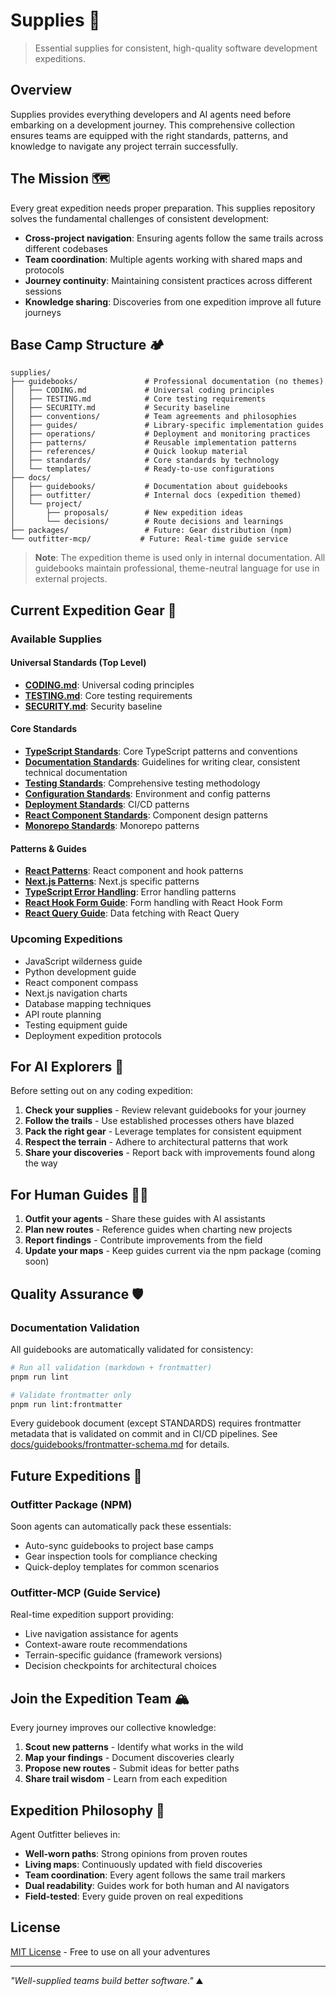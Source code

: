 # Supplies 🎒

> Essential supplies for consistent, high-quality software development
> expeditions.

## Overview

Supplies provides everything developers and AI agents need before embarking on a development journey. This comprehensive collection ensures teams are equipped with the right standards, patterns, and knowledge to navigate any project terrain successfully.

## The Mission 🗺️

Every great expedition needs proper preparation. This supplies repository solves the fundamental challenges of consistent development:

- **Cross-project navigation**: Ensuring agents follow the same trails across
different codebases
- **Team coordination**: Multiple agents working with shared maps and protocols
- **Journey continuity**: Maintaining consistent practices across different
sessions
- **Knowledge sharing**: Discoveries from one expedition improve all future
journeys

## Base Camp Structure 🏕️

```text
supplies/
├── guidebooks/               # Professional documentation (no themes)
│   ├── CODING.md             # Universal coding principles
│   ├── TESTING.md            # Core testing requirements
│   ├── SECURITY.md           # Security baseline
│   ├── conventions/          # Team agreements and philosophies
│   ├── guides/               # Library-specific implementation guides
│   ├── operations/           # Deployment and monitoring practices
│   ├── patterns/             # Reusable implementation patterns
│   ├── references/           # Quick lookup material
│   ├── standards/            # Core standards by technology
│   └── templates/            # Ready-to-use configurations
├── docs/
│   ├── guidebooks/           # Documentation about guidebooks
│   ├── outfitter/            # Internal docs (expedition themed)
│   └── project/
│       ├── proposals/        # New expedition ideas
│       └── decisions/        # Route decisions and learnings
├── packages/                 # Future: Gear distribution (npm)
└── outfitter-mcp/           # Future: Real-time guide service
```

> **Note**: The expedition theme is used only in internal documentation. All
> guidebooks maintain professional, theme-neutral language for use in external
> projects.

## Current Expedition Gear 🧭

### Available Supplies

#### Universal Standards (Top Level)

- **[CODING.md](guidebooks/CODING.md)**: Universal coding principles
- **[TESTING.md](guidebooks/TESTING.md)**: Core testing requirements
- **[SECURITY.md](guidebooks/SECURITY.md)**: Security baseline

#### Core Standards

- **[TypeScript Standards](guidebooks/standards/typescript-standards.md)**: Core
TypeScript patterns and conventions
- **[Documentation Standards](guidebooks/standards/documentation-standards.md)**:
Guidelines for writing clear, consistent technical documentation
- **[Testing Standards](guidebooks/standards/testing-standards.md)**:
Comprehensive testing methodology
- **[Configuration Standards](guidebooks/standards/configuration-standards.md)**:
Environment and config patterns
- **[Deployment Standards](guidebooks/standards/deployment-standards.md)**:
CI/CD patterns
- **[React Component Standards](guidebooks/standards/react-component-standards.md)**:
Component design patterns
- **[Monorepo Standards](guidebooks/standards/monorepo-standards.md)**: Monorepo
patterns

#### Patterns & Guides

- **[React Patterns](guidebooks/patterns/react-patterns.md)**: React component
and hook patterns
- **[Next.js Patterns](guidebooks/patterns/nextjs-patterns.md)**: Next.js
specific patterns
- **[TypeScript Error Handling](guidebooks/patterns/typescript-error-handling.md)**:
Error handling patterns
- **[React Hook Form Guide](guidebooks/guides/react-hook-form.md)**: Form
handling with React Hook Form
- **[React Query Guide](guidebooks/guides/react-query.md)**: Data fetching with
React Query

### Upcoming Expeditions

- JavaScript wilderness guide
- Python development guide
- React component compass
- Next.js navigation charts
- Database mapping techniques
- API route planning
- Testing equipment guide
- Deployment expedition protocols

## For AI Explorers 🤖

Before setting out on any coding expedition:

1. **Check your supplies** - Review relevant guidebooks for your journey
2. **Follow the trails** - Use established processes others have blazed
3. **Pack the right gear** - Leverage templates for consistent equipment
4. **Respect the terrain** - Adhere to architectural patterns that work
5. **Share your discoveries** - Report back with improvements found along the
way

## For Human Guides 👨‍💻

1. **Outfit your agents** - Share these guides with AI assistants
2. **Plan new routes** - Reference guides when charting new projects
3. **Report findings** - Contribute improvements from the field
4. **Update your maps** - Keep guides current via the npm package (coming soon)

## Quality Assurance 🛡️

### Documentation Validation

All guidebooks are automatically validated for consistency:

```bash
# Run all validation (markdown + frontmatter)
pnpm run lint

# Validate frontmatter only
pnpm run lint:frontmatter
```

Every guidebook document (except STANDARDS) requires frontmatter metadata that is validated on commit and in CI/CD pipelines. See [docs/guidebooks/frontmatter-schema.md](docs/guidebooks/frontmatter-schema.md) for details.

## Future Expeditions 🚀

### Outfitter Package (NPM)

Soon agents can automatically pack these essentials:

- Auto-sync guidebooks to project base camps
- Gear inspection tools for compliance checking
- Quick-deploy templates for common scenarios

### Outfitter-MCP (Guide Service)

Real-time expedition support providing:

- Live navigation assistance for agents
- Context-aware route recommendations
- Terrain-specific guidance (framework versions)
- Decision checkpoints for architectural choices

## Join the Expedition Team 🏔️

Every journey improves our collective knowledge:

1. **Scout new patterns** - Identify what works in the wild
2. **Map your findings** - Document discoveries clearly
3. **Propose new routes** - Submit ideas for better paths
4. **Share trail wisdom** - Learn from each expedition

## Expedition Philosophy 🧗

Agent Outfitter believes in:

- **Well-worn paths**: Strong opinions from proven routes
- **Living maps**: Continuously updated with field discoveries
- **Team coordination**: Every agent follows the same trail markers
- **Dual readability**: Guides work for both human and AI navigators
- **Field-tested**: Every guide proven on real expeditions

## License

[MIT License](LICENSE) - Free to use on all your adventures

---

_"Well-supplied teams build better software."_ ⛰️
